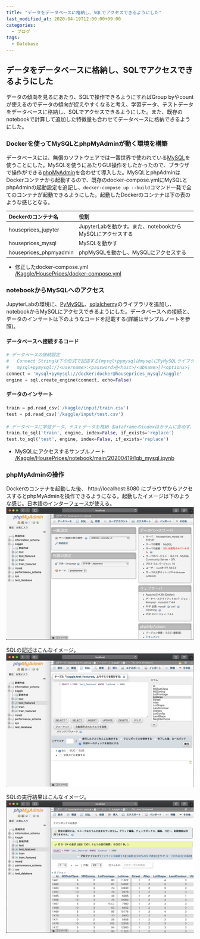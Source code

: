 ```yaml
---
title: "データをデータベースに格納し、SQLでアクセスできるようにした"
last_modified_at: 2020-04-19T12:00:00+09:00
categories:
  - ブログ
tags:
  - Datebase
---
```


## データをデータベースに格納し、SQLでアクセスできるようにした
データの傾向を見るにあたり、SQLで操作できるようにすればGroup byやcountが使えるのでデータの傾向が捉えやすくなると考え、学習データ、テストデータをデータベースに格納し、SQLでアクセスできるようにした。また、既存のnotebookで計算して追加した特徴量も合わせてデータベースに格納できるようにした。

### Dockerを使ってMySQLとphpMyAdminが動く環境を構築
データベースには、無償のソフトウェアでは一番世界で使われている[MySQL](https://www.mysql.com/jp/)を使うことにした。MySQLを使うにあたりGUI操作をしたかったので、ブラウザで操作ができる[phpMyAdmin](https://www.phpmyadmin.net/)を合わせて導入した。MySQLとphpAdminはDockerコンテナから起動するので、既存のdocker-compose.ymlにMySQLとphpAdminの起動設定を追記し、`docker-compose up --build`コマンド一発で全てのコンテナが起動できるようにした。起動したDockerのコンテナは下の表のような感じとなる。

|Dockerのコンテナ名|役割|
|:---|:---|
|houseprices_jupyter|JupyterLabを動かす。また、notebookからMySQLにアクセスする|
|houseprices_mysql|MySQLを動かす|
|houseprices_phpmyadmin|phpMySQLを動かし、MySQLにアクセスする|

* 修正したdocker-compose.yml  
[/Kaggle/HousePrices/docker-compose.yml](https://github.com/CodeSeterpie/CodeSeterpie/blob/729387ed123761fcc0026c234c64a0063459e18a/Kaggle/HousePrices/docker-compose.yml)

### notebookからMySQLへのアクセス
JupyterLabの環境に、[PyMySQL](https://github.com/PyMySQL/PyMySQL)、[sqlalchemy](https://www.sqlalchemy.org/)のライブラリを追加し、notebookからMySQLにアクセスできるようにした。データベースへの接続と、データのインサートは下のようなコードを記載する(詳細はサンプルノートを参照)。

#### データベースへ接続するコード
```python
# データベースの接続設定
#   Connect Stringは下の形式で記述する(mysql+pymysqlはmysqlにPyMySQLライブラリを使ってアクセスするという意味)
#   mysql+pymysql://<username>:<password>@<host>/<dbname>[?<options>]
connect = 'mysql+pymysql://docker:docker@houseprices_mysql/kaggle'
engine = sql.create_engine(connect, echo=False)
```

#### データのインサート
```python
train = pd.read_csv('/kaggle/input/train.csv')
test = pd.read_csv('/kaggle/input/test.csv')

# データベースに学習データ、テストデータを格納（Dataframeのindexはカラムに含めず、テーブル自体を上書き）
train.to_sql('train', engine, index=False, if_exists='replace')
test.to_sql('test', engine, index=False, if_exists='replace')
```

* MySQLにアクセスするサンプルノート  
[/Kaggle/HousePrices/notebook/main/20200419/lgb_mysql.ipynb](https://github.com/CodeSeterpie/CodeSeterpie/blob/develop/Kaggle/HousePrices/notebook/main/20200419/lgb_mysql.ipynb)

### phpMyAdminの操作
Dockerのコンテナを起動した後、 http://localhost:8080 にブラウザからアクセスするとphpMyAdminを操作できるようになる。起動したイメージは下のような感じ。日本語のインターフェースが使える。
<img src="/assets/images/posts/blog_20200419/phpMyAdmin_main.jpg" width="700">

SQLの記述はこんなイメージ。
<img src="/assets/images/posts/blog_20200419/phpMyAdmin_sql01.jpg" width="700">

SQLの実行結果はこんなイメージ。
<img src="/assets/images/posts/blog_20200419/phpMyAdmin_sql02.jpg" width="700">
